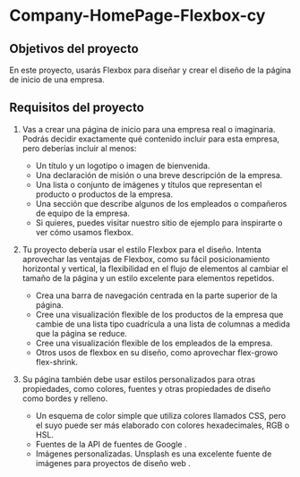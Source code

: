 # Company-HomePage-Flexbox-cy

## Objetivos del proyecto

En este proyecto, usarás Flexbox para diseñar y crear el diseño de la página de inicio de una empresa.

## Requisitos del proyecto

1. Vas a crear una página de inicio para una empresa real o imaginaria. Podrás decidir exactamente qué contenido incluir para esta empresa, pero deberías incluir al menos:

   - Un título y un logotipo o imagen de bienvenida.
   - Una declaración de misión o una breve descripción de la empresa.
   - Una lista o conjunto de imágenes y títulos que representan el producto o productos de la empresa.
   - Una sección que describe algunos de los empleados o compañeros de equipo de la empresa.
   - Si quieres, puedes visitar nuestro sitio de ejemplo para inspirarte o ver cómo usamos flexbox.

2. Tu proyecto debería usar el estilo Flexbox para el diseño. Intenta aprovechar las ventajas de Flexbox, como su fácil posicionamiento horizontal y vertical, la flexibilidad en el flujo de elementos al cambiar el tamaño de la página y un estilo excelente para elementos repetidos.

   - Crea una barra de navegación centrada en la parte superior de la página.
   - Cree una visualización flexible de los productos de la empresa que cambie de una lista tipo cuadrícula a una lista de columnas a medida que la página se reduce.
   - Cree una visualización flexible de los empleados de la empresa.
   - Otros usos de flexbox en su diseño, como aprovechar flex-growo flex-shrink.

3. Su página también debe usar estilos personalizados para otras propiedades, como colores, fuentes y otras propiedades de diseño como bordes y relleno.

   - Un esquema de color simple que utiliza colores llamados CSS, pero el suyo puede ser más elaborado con colores hexadecimales, RGB o HSL.
   - Fuentes de la API de fuentes de Google .
   - Imágenes personalizadas. Unsplash es una excelente fuente de imágenes para proyectos de diseño web .
